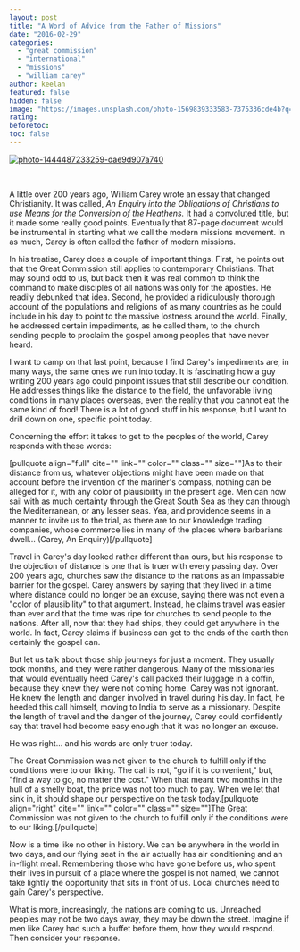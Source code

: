 ```yaml
---
layout: post
title: "A Word of Advice from the Father of Missions"
date: "2016-02-29"
categories: 
  - "great commission"
  - "international"
  - "missions"
  - "william carey"
author: keelan
featured: false
hidden: false
image: "https://images.unsplash.com/photo-1569839333583-7375336cde4b?q=80&w=1930&auto=format&fit=crop&ixlib=rb-4.0.3&ixid=M3wxMjA3fDB8MHxwaG90by1wYWdlfHx8fGVufDB8fHx8fA%3D%3D"
rating:
beforetoc:
toc: false
---
```


[![photo-1444487233259-dae9d907a740](images/a7ce6-photo-1444487233259-dae9d907a740.jpg)](https://keelancook.files.wordpress.com/2020/08/a7ce6-photo-1444487233259-dae9d907a740.jpg)

 

A little over 200 years ago, William Carey wrote an essay that changed Christianity. It was called, _An Enquiry into the Obligations of Christians to use Means for the Conversion of the Heathens._ It had a convoluted title, but it made some really good points. Eventually that 87-page document would be instrumental in starting what we call the modern missions movement. In as much, Carey is often called the father of modern missions.

In his treatise, Carey does a couple of important things. First, he points out that the Great Commission still applies to contemporary Christians. That may sound odd to us, but back then it was real common to think the command to make disciples of all nations was only for the apostles. He readily debunked that idea. Second, he provided a ridiculously thorough account of the populations and religions of as many countries as he could include in his day to point to the massive lostness around the world. Finally, he addressed certain impediments, as he called them, to the church sending people to proclaim the gospel among peoples that have never heard.

I want to camp on that last point, because I find Carey's impediments are, in many ways, the same ones we run into today. It is fascinating how a guy writing 200 years ago could pinpoint issues that still describe our condition. He addresses things like the distance to the field, the unfavorable living conditions in many places overseas, even the reality that you cannot eat the same kind of food! There is a lot of good stuff in his response, but I want to drill down on one, specific point today.

Concerning the effort it takes to get to the peoples of the world, Carey responds with these words:

\[pullquote align="full" cite="" link="" color="" class="" size=""\]As to their distance from us, whatever objections might have been made on that account before the invention of the mariner's compass, nothing can be alleged for it, with any color of plausibility in the present age. Men can now sail with as much certainty through the Great South Sea as they can through the Mediterranean, or any lesser seas. Yea, and providence seems in a manner to invite us to the trial, as there are to our knowledge trading companies, whose commerce lies in many of the places where barbarians dwell... (Carey, An Enquiry)\[/pullquote\]

Travel in Carey's day looked rather different than ours, but his response to the objection of distance is one that is truer with every passing day. Over 200 years ago, churches saw the distance to the nations as an impassable barrier for the gospel. Carey answers by saying that they lived in a time where distance could no longer be an excuse, saying there was not even a "color of plausibility" to that argument. Instead, he claims travel was easier than ever and that the time was ripe for churches to send people to the nations. After all, now that they had ships, they could get anywhere in the world. In fact, Carey claims if business can get to the ends of the earth then certainly the gospel can.

But let us talk about those ship journeys for just a moment. They usually took months, and they were rather dangerous. Many of the missionaries that would eventually heed Carey's call packed their luggage in a coffin, because they knew they were not coming home. Carey was not ignorant. He knew the length and danger involved in travel during his day. In fact, he heeded this call himself, moving to India to serve as a missionary. Despite the length of travel and the danger of the journey, Carey could confidently say that travel had become easy enough that it was no longer an excuse.

He was right... and his words are only truer today.

The Great Commission was not given to the church to fulfill only if the conditions were to our liking. The call is not, "go if it is convenient," but, "find a way to go, no matter the cost." When that meant two months in the hull of a smelly boat, the price was not too much to pay. When we let that sink in, it should shape our perspective on the task today.\[pullquote align="right" cite="" link="" color="" class="" size=""\]The Great Commission was not given to the church to fulfill only if the conditions were to our liking.\[/pullquote\]

Now is a time like no other in history. We can be anywhere in the world in two days, and our flying seat in the air actually has air conditioning and an in-flight meal. Remembering those who have gone before us, who spent their lives in pursuit of a place where the gospel is not named, we cannot take lightly the opportunity that sits in front of us. Local churches need to gain Carey's perspective.

What is more, increasingly, the nations are coming to us. Unreached peoples may not be two days away, they may be down the street. Imagine if men like Carey had such a buffet before them, how they would respond. Then consider your response.
